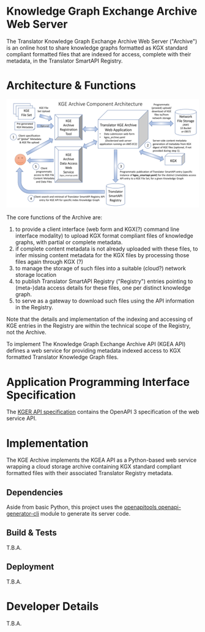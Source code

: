 # Knowledge Graph Exchange Archive Web Server

The Translator Knowledge Graph Exchange Archive Web Server ("Archive") is an online host to share knowledge graphs formatted as KGX standard compliant formatted files that are indexed for access, complete with their metadata, in the Translator SmartAPI Registry.  

# Architecture & Functions

![KGE Archive Architecture](./docs/KGE_Archive_Architecture.png?raw=true "KGE Archive Architecture")

The core functions of the Archive are:

1. to provide a client interface (web form and KGX(?) command line interface modality) to upload KGX format compliant files of knowledge graphs, with partial or complete metadata.
2. if complete content metadata is not already uploaded with these files, to infer missing content metadata for the KGX files by processing those files again through KGX (?)
3. to manage the storage of such files into a suitable (cloud?) network storage location
4. to publish Translator SmartAPI Registry ("Registry") entries pointing to (meta-)data access details for these files, one per distinct knowledge graph.
5. to serve as a gateway to download such files using the API information in the Registry.
    
Note that the details and implementation of the indexing and accessing of KGE entries in the Registry are within the technical scope of the Registry, not the Archive.

To implement
The Knowledge Graph Exchange Archive API (KGEA API) defines a web service for providing metadata indexed access to KGX formatted Translator Knowledge Graph files.

# Application Programming Interface Specification

The [KGER API specification](../api/kgerapi.yaml) contains the OpenAPI 3 specification of the web service API.

# Implementation

The KGE Archive implements the KGEA API as a Python-based web service wrapping a cloud storage archive containing KGX standard compliant formatted files with their associated Translator Registry metadata.

## Dependencies

Aside from basic Python, this project uses the [openapitools openapi-generator-cli](https://www.npmjs.com/package/@openapitools/openapi-generator-cli) module to generate its server code.



## Build & Tests

T.B.A.

## Deployment

T.B.A.

# Developer Details

T.B.A.
